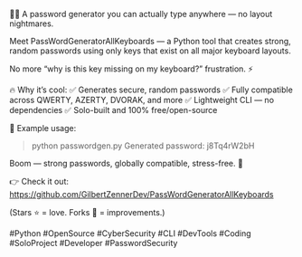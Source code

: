🔐💥 A password generator you can actually type anywhere — no layout nightmares.

Meet PassWordGeneratorAllKeyboards
 — a Python tool that creates strong, random passwords using only keys that exist on all major keyboard layouts.

No more “why is this key missing on my keyboard?” frustration. ⚡

🔥 Why it’s cool:
✅ Generates secure, random passwords
✅ Fully compatible across QWERTY, AZERTY, DVORAK, and more
✅ Lightweight CLI — no dependencies
✅ Solo-built and 100% free/open-source

💬 Example usage:

> python passwordgen.py
Generated password: j8Tq4rW2bH


Boom — strong passwords, globally compatible, stress-free. 🔑

👉 Check it out: https://github.com/GilbertZennerDev/PassWordGeneratorAllKeyboards

(Stars ⭐ = love. Forks 🍴 = improvements.)

#Python #OpenSource #CyberSecurity #CLI #DevTools #Coding #SoloProject #Developer #PasswordSecurity

